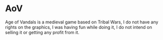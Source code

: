 # AoV
Age of Vandals is a medieval game based on Tribal Wars, I do not have any rights on the graphics, I was having fun while doing it, I do not intend on selling it or getting any profit from it.
